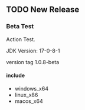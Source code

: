 ## TODO New Release

### Beta Test

Action Test.

JDK Version: 17-0-8-1

version tag 1.0.8-beta

#### include

- windows_x64
- linux_x86
- macos_x64
